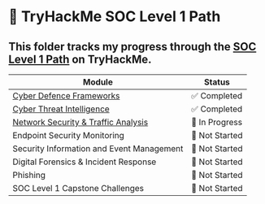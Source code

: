 # 🧠 TryHackMe SOC Level 1 Path

This folder tracks my progress through the [SOC Level 1 Path](https://tryhackme.com/path/outline/soclevel1) on TryHackMe.
---
| Module | Status | 
|----------|----------|
| [Cyber Defence Frameworks](./CyberDefenceFrameworks/README.md) | ✅ Completed | 
| [Cyber Threat Intelligence](./CyberThreatIntelligence/README.md) | ✅ Completed | 
| [Network Security & Traffic Analysis](./NetworkSecurityAndTrafficAnalysis/READM.md) | 🔄 In Progress |
| Endpoint Security Monitoring | 🔲 Not Started | 
| Security Information and Event Management | 🔲 Not Started |
| Digital Forensics & Incident Response | 🔲 Not Started | 
| Phishing | 🔲 Not Started |
| SOC Level 1 Capstone Challenges | 🔲 Not Started | 
